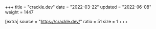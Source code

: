 +++
title = "crackle.dev"
date = "2022-03-22"
updated = "2022-06-08"
weight = 1447

[extra]
source = "https://crackle.dev/"
ratio = 51
size = 1
+++
